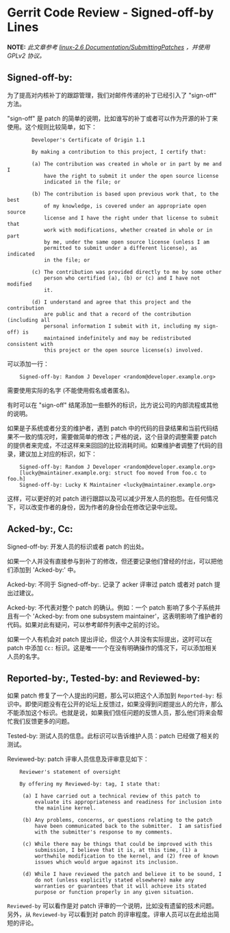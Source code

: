 # Gerrit Code Review - Signed-off-by Lines

**NOTE:**
*此文章参考 [linux-2.6 Documentation/SubmittingPatches](http://git.kernel.org/?p=linux/kernel/git/torvalds/linux-2.6.git;a=blob;f=Documentation/SubmittingPatches;hb=4e8a2372f9255a1464ef488ed925455f53fbdaa1) ，并使用 GPLv2 协议。*

## Signed-off-by:

为了提高对内核补丁的跟踪管理，我们对邮件传递的补丁已经引入了 "sign-off" 方法。

"sign-off" 是 patch 的简单的说明，比如谁写的补丁或者可以作为开源的补丁来使用。这个规则比较简单，如下：

```
        Developer's Certificate of Origin 1.1

        By making a contribution to this project, I certify that:

        (a) The contribution was created in whole or in part by me and I
            have the right to submit it under the open source license
            indicated in the file; or

        (b) The contribution is based upon previous work that, to the best
            of my knowledge, is covered under an appropriate open source
            license and I have the right under that license to submit that
            work with modifications, whether created in whole or in part
            by me, under the same open source license (unless I am
            permitted to submit under a different license), as indicated
            in the file; or

        (c) The contribution was provided directly to me by some other
            person who certified (a), (b) or (c) and I have not modified
            it.

        (d) I understand and agree that this project and the contribution
            are public and that a record of the contribution (including all
            personal information I submit with it, including my sign-off) is
            maintained indefinitely and may be redistributed consistent with
            this project or the open source license(s) involved.
```

可以添加一行：

```
	Signed-off-by: Random J Developer <random@developer.example.org>
```

需要使用实际的名字 (不能使用假名或者匿名)。

有时可以在 "sign-off" 结尾添加一些额外的标识，比方说公司的内部流程或其他的说明。

如果是子系统或者分支的维护者，遇到 patch 中的代码的目录结果和当前代码结果不一致的情况时，需要做简单的修改；严格的说，这个目录的调整需要 patch 的提供者来完成，不过这样来来回回的比较消耗时间。如果维护者调整了代码的目录，建议加上对应的标识，如下：

```
	Signed-off-by: Random J Developer <random@developer.example.org>
	[lucky@maintainer.example.org: struct foo moved from foo.c to foo.h]
	Signed-off-by: Lucky K Maintainer <lucky@maintainer.example.org>
```

这样，可以更好的对 patch 进行跟踪以及可以减少开发人员的抱怨。在任何情况下，可以改变作者的身份，因为作者的身份会在修改记录中出现。

## Acked-by:, Cc:

Signed-off-by: 开发人员的标识或者 patch 的出处。

如果一个人并没有直接参与到补丁的修改，但还要记录他们曾经的付出，可以把他们添加到 'Acked-by:' 中。

Acked-by: 不同于 Signed-off-by:.  记录了 acker 评审过 patch 或者对 patch 提出过建议。

Acked-by: 不代表对整个 patch 的确认。例如：一个 patch 影响了多个子系统并且有一个 'Acked-by: from one subsystem maintainer'，这表明影响了维护者的代码。如果对此有疑问，可以参考邮件列表中之前的讨论。

如果一个人有机会对 patch 提出评论，但这个人并没有实际提出，这时可以在 patch 中添加 `Cc:` 标识。这是唯一一个在没有明确操作的情况下，可以添加相关人员的名字。

## Reported-by:, Tested-by: and Reviewed-by:

如果 patch 修复了一个人提出的问题，那么可以把这个人添加到 `Reported-by:` 标识中。即使问题没有在公开的论坛上反馈过，如果没得到问题提出人的允许，那么不能添加这个标识。也就是说，如果我们信任问题的反馈人员，那么他们将来会帮忙我们反馈更多的问题。

Tested-by: 测试人员的信息。此标识可以告诉维护人员：patch 已经做了相关的测试。

Reviewed-by: patch 评审人员信息及评审意见如下：

```
	Reviewer's statement of oversight

	By offering my Reviewed-by: tag, I state that:

 	 (a) I have carried out a technical review of this patch to
	     evaluate its appropriateness and readiness for inclusion into
	     the mainline kernel.

	 (b) Any problems, concerns, or questions relating to the patch
	     have been communicated back to the submitter.  I am satisfied
	     with the submitter's response to my comments.

	 (c) While there may be things that could be improved with this
	     submission, I believe that it is, at this time, (1) a
	     worthwhile modification to the kernel, and (2) free of known
	     issues which would argue against its inclusion.

	 (d) While I have reviewed the patch and believe it to be sound, I
	     do not (unless explicitly stated elsewhere) make any
	     warranties or guarantees that it will achieve its stated
	     purpose or function properly in any given situation.
```

`Reviewed-by` 可以看作是对 patch 评审的一个说明，比如没有遗留的技术问题。另外，从 `Reviewed-by` 可以看到对 patch 的评审程度。评审人员可以在此给出简短的评论。

